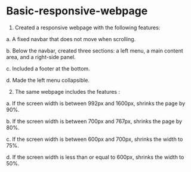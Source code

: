 # Basic-responsive-webpage

1. Created a responsive webpage with the following features:
   
a. A fixed navbar that does not move when scrolling.

b. Below the navbar, created three sections: a left menu, a main content area, and a right-side panel.

c. Included a footer at the bottom.

d. Made the left menu collapsible.

2. The same webpage includes the features :
   
a. If the screen width is between 992px and 1600px, shrinks the page by 90%.

b. If the screen width is between 700px and 767px, shrinks the page by 80%.

c. If the screen width is between 600px and 700px, shrinks the width to 75%.

d. If the screen width is less than or equal to 600px, shrinks the width to 50%.
